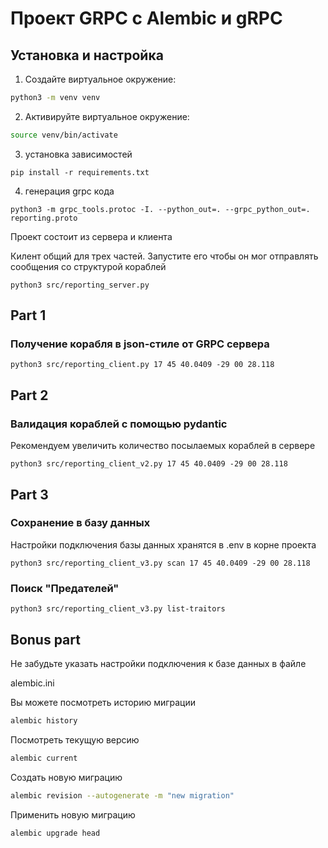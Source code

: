 # Проект GRPC с Alembic и gRPC

## Установка и настройка

1. Создайте виртуальное окружение:

```bash
python3 -m venv venv
```

2. Активируйте виртуальное окружение:

```bash
source venv/bin/activate
```

3. установка зависимостей
```
pip install -r requirements.txt
```


4. генерация grpc кода
```
python3 -m grpc_tools.protoc -I. --python_out=. --grpc_python_out=. reporting.proto
```

Проект состоит из сервера и клиента

Килент общий для трех частей. Запустите его чтобы он мог отправлять сообщения со структурой кораблей
```
python3 src/reporting_server.py
```

## Part 1
### Получение корабля в json-стиле от GRPC сервера

```
python3 src/reporting_client.py 17 45 40.0409 -29 00 28.118
```

## Part 2
### Валидация кораблей с помощью pydantic

Рекомендуем увеличить количество посылаемых кораблей в сервере

```
python3 src/reporting_client_v2.py 17 45 40.0409 -29 00 28.118
```

## Part 3

### Сохранение в базу данных

Настройки подключения базы данных хранятся в .env в корне проекта
```
python3 src/reporting_client_v3.py scan 17 45 40.0409 -29 00 28.118 
```
### Поиск "Предателей"
```
python3 src/reporting_client_v3.py list-traitors
```

## Bonus part

Не забудьте указать настройки подключения к базе данных в файле

alembic.ini

Вы можете посмотреть историю миграции
```bash
alembic history 
```

Посмотреть текущую версию
```bash
alembic current
```

Создать новую миграцию
```bash
alembic revision --autogenerate -m "new migration"
```

Применить новую миграцию
```bash
alembic upgrade head
```